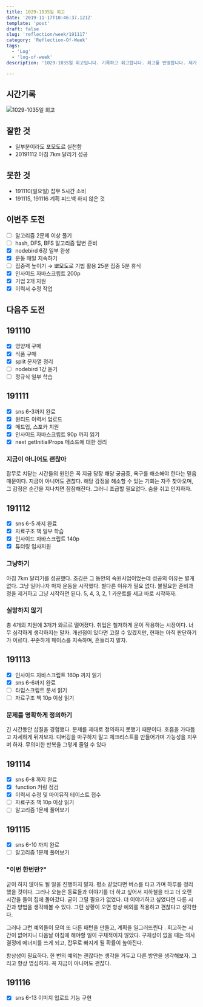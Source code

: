 ```yaml
---
title: 1029-1035일 회고
date: '2019-11-17T10:46:37.121Z'
template: 'post'
draft: false
slug: 'reflection/week/191117'
category: 'Reflection-Of-Week'
tags:
  - 'Log'
  - 'log-of-week'
description: '1029-1035일 회고입니다. 기록하고 회고합니다. 회고를 반영합니다. 제가 자라는 방식입니다. 이번주에는 "문제를 명확하게 정의하자", "지금이 아니어도 괜찮아", "이번 한번만"의 주제를 다뤘습니다. '

---
```


## 시간기록 

![1029-1035일 회고](https://user-images.githubusercontent.com/35516239/69001595-d974bb00-0924-11ea-8a84-9bbc83ec9b17.png)

## 잘한 것

- 일부분이라도 포모도르 실천함 
- 20191112 아침 7km 달리기 성공

## 못한 것

- 191110(일요일) 잡무 5시간 소비 
- 191115, 191116 계획 피드백 하지 않은 것 

## 이번주 도전

- [ ] 알고리즘 2문제 이상 풀기 
- [ ] hash, DFS, BFS 알고리즘 답변 준비
- [x] nodebird 6강 일부 완성 
- [x] 운동 매일 지속하기
- [ ] 집중력 높이기 &rarr; 뽀모도로 기법 활용 25분 집중 5분 휴식
- [x] 인사이드 자바스크립트 200p
- [x] 기업 2개 지원
- [x] 이력서 수정 작업

## 다음주 도전

## 191110

- [x] 영양제 구매 
- [x] 식품 구매
- [x] split 문자열 정리 
- [ ] nodebird 1강 듣기 
- [ ] 정규식 일부 학습 

## 191111

- [x] sns 6-3까지 완료 
- [x] 원티드 이력서 업로드 
- [x] 메드업, 스포카 지원 
- [x] 인사이드 자바스크립트 90p 까지 읽기 
- [x] next getInitialProps 메소드에 대한 정리 

### 지금이 아니어도 괜찮아

잡무로 치닫는 시간들의 원인은 꼭 지금 당장 해당 궁금증, 욕구를 해소해야 한다는 믿음 때문이다. 지금이 아니어도 괜찮다. 해당 감정을 해소할 수 있는 기회는 자주 찾아오며, 그 감정은 순간을 지나치면 잠잠해진다. 그러니 조급할 필요없다. 숨을 쉬고 인지하자. 

## 191112 

- [x] sns 6-5 까지 완료 
- [x] 자료구조 책 일부 학습 
- [x] 인사이드 자바스크립트 140p 
- [x] 튜터링 입사지원 

### 그냥하기 

아침 7km 달리기를 성공했다. 조깅은 그 동안의 숙원사업이었는데 성공의 이유는 별게없다. 그냥 일어나자 마자 운동을 시작했다.   별다른 이유가 필요 없다. 불필요한 준비과정을 제거하고 그냥 시작하면 된다. 5, 4, 3, 2, 1 카운트를 세고 바로 시작하자. 

### 실망하지 않기 

총 4개의 지원에 3개가 와르르 떨어졌다. 취업은 철저하게 운이 작용하는 시장이다. 너무 심각하게 생각하지는 말자. 개선점이 있다면 고칠 수 있겠지만, 현재는 아직 판단하기가 이르다. 꾸준하게 페이스를 지속하며, 흔들리지 말자. 

## 191113

- [x] 인사이드 자바스크립트 160p 까지 읽기 
- [x] sns 6-6까지 완료 
- [ ] 타입스크립트 문서 읽기 
- [ ] 자료구조 책 10p 이상 읽기 

### 문제를 명확하게 정의하기 

긴 시간동안 삽질을 경험했다. 문제를 제대로 정의하지 못했기 때문이다. 호흡을 가다듬고 자세하게 뒤져보자. 디버깅을 마구하지 말고 체크리스트를 만들어가며 가능성을 지우며 하자. 무의미한 반복을 그렇게 줄일 수 있다 

## 191114 

- [x] sns 6-8 까지 완료 
- [x] function 커링 점검 
- [x] 이력서 수정 및 마이뮤직 테이스트 접수 
- [ ] 자료구조 책 10p 이상 읽기 
- [ ] 알고리즘 1문제 풀어보기 

## 191115

- [x] sns 6-10 까지 완료
- [ ] 알고리즘 1문제 풀어보기 

### "이번 한번만?"

굳이 하지 않아도 될 일을 진행하지 말자. 평소 같았다면 버스를 타고 가며 하루를 정리했을 것이다. 그러나 오늘은 동료들과 이야기를 더 하고 싶어서 지하철을 타고 더 오랜 시간을 들여 집에 돌아갔다. 굳이 그럴 필요가 없었다.  더 이야기하고 싶었다면 다른 시간과 방법을  생각해볼 수 있다. 그런 상황이 오면 항상 예외를 적용하고 괜찮다고 생각한다.

그러나 그런 예외들이 모여 또 다른 패턴을 만들고, 계획을 일그러뜨린다 .  회고하는 시간이 없어지니 다음날 아침에 해야할 일이 구체적이지 않았다. 구체성이 없을 때는 의사결정에 에너지를 쓰게 되고, 잡무로 빠지게 될 확률이 높아진다.

항상성이 필요하다. 한 번의 예외는 괜찮다는 생각을 거두고 다른 방안을 생각해보자. 그리고 항상 명심하자. 꼭 지금이 아니어도 괜찮다.

## 191116

- [x] sns 6-13 이미지 업로드 기능 구현 




